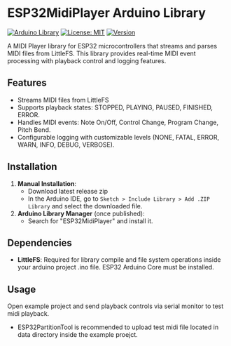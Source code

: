 # ESP32MidiPlayer Arduino Library

[![Arduino Library](https://img.shields.io/badge/Arduino-Library-blue.svg)]()
[![License: MIT](https://img.shields.io/badge/License-MIT-yellow.svg)](https://opensource.org/licenses/MIT)
[![Version](https://img.shields.io/badge/Version-1.0.0-green.svg)](https://github.com/serifpersia/ESP32MidiPlayer)

A MIDI Player library for ESP32 microcontrollers that streams and parses MIDI files from LittleFS. This library provides real-time MIDI event processing with playback control and logging features.

## Features
- Streams MIDI files from LittleFS
- Supports playback states: STOPPED, PLAYING, PAUSED, FINISHED, ERROR.
- Handles MIDI events: Note On/Off, Control Change, Program Change, Pitch Bend.
- Configurable logging with customizable levels (NONE, FATAL, ERROR, WARN, INFO, DEBUG, VERBOSE).

## Installation
1. **Manual Installation**:
   - Download latest release zip
   - In the Arduino IDE, go to `Sketch > Include Library > Add .ZIP Library` and select the downloaded file.
2. **Arduino Library Manager** (once published):
   - Search for "ESP32MidiPlayer" and install it.

## Dependencies
- **LittleFS**: Required for library compile and file system operations inside your arduino project .ino file. ESP32 Arduino Core must be installed.

## Usage
Open example project and send playback controls via serial monitor to test midi playback.

- ESP32PartitionTool is recommended to upload test midi file located in data directory inside the example proejct. 
